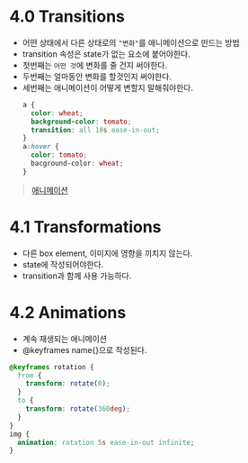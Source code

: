 # 4.0 Transitions

- 어떤 상태에서 다른 상태로의 `"변화"`를 애니메이션으로 만드는 방법
- transition 속성은 state가 없는 요소에 붙어야한다.
- 첫번째는 `어떤 것`에 변화를 줄 건지 써야한다.
- 두번째는 얼마동안 변화를 할것인지 써야한다.
- 세번째는 애니메이션이 어떻게 변할지 말해줘야한다.
  ```css
  a {
    color: wheat;
    background-color: tomato;
    transition: all 10s ease-in-out;
  }
  a:hover {
    color: tomato;
    bacground-color: wheat;
  }
  ```

> [애니메이션](https://matthewlein.com/tools/ceaser)

# 4.1 Transformations

- 다른 box element, 이미지에 영향을 끼치지 않는다.
- state에 작성되어야한다.
- transition과 함께 사용 가능하다.

# 4.2 Animations

- 계속 재생되는 애니메이션
- @keyframes name{}으로 작성된다.

```css
@keyframes rotation {
  from {
    transform: rotate(0);
  }
  to {
    transform: rotate(360deg);
  }
}
img {
  animation: rotation 5s ease-in-out infinite;
}
```
